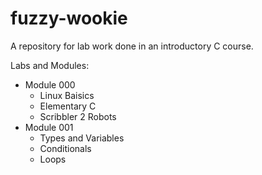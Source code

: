 # fuzzy-wookie
A repository for lab work done in an introductory C course.

Labs and Modules:
- Module 000
	+ Linux Baisics
	+ Elementary C
	+ Scribbler 2 Robots
- Module 001
	+ Types and Variables
	+ Conditionals
	+ Loops
